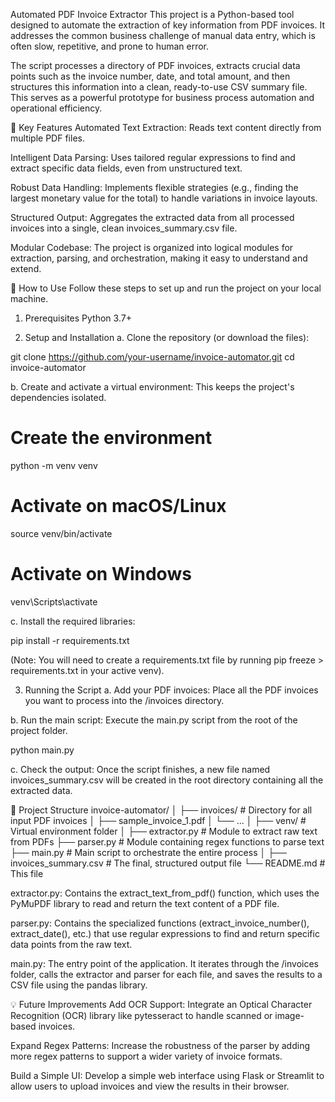 Automated PDF Invoice Extractor
This project is a Python-based tool designed to automate the extraction of key information from PDF invoices. It addresses the common business challenge of manual data entry, which is often slow, repetitive, and prone to human error.

The script processes a directory of PDF invoices, extracts crucial data points such as the invoice number, date, and total amount, and then structures this information into a clean, ready-to-use CSV summary file. This serves as a powerful prototype for business process automation and operational efficiency.

🎯 Key Features
Automated Text Extraction: Reads text content directly from multiple PDF files.

Intelligent Data Parsing: Uses tailored regular expressions to find and extract specific data fields, even from unstructured text.

Robust Data Handling: Implements flexible strategies (e.g., finding the largest monetary value for the total) to handle variations in invoice layouts.

Structured Output: Aggregates the extracted data from all processed invoices into a single, clean invoices_summary.csv file.

Modular Codebase: The project is organized into logical modules for extraction, parsing, and orchestration, making it easy to understand and extend.

🚀 How to Use
Follow these steps to set up and run the project on your local machine.

1. Prerequisites
   Python 3.7+

2. Setup and Installation
   a. Clone the repository (or download the files):

git clone https://github.com/your-username/invoice-automator.git
cd invoice-automator

b. Create and activate a virtual environment:
This keeps the project's dependencies isolated.

# Create the environment

python -m venv venv

# Activate on macOS/Linux

source venv/bin/activate

# Activate on Windows

venv\Scripts\activate

c. Install the required libraries:

pip install -r requirements.txt

(Note: You will need to create a requirements.txt file by running pip freeze > requirements.txt in your active venv).

3. Running the Script
   a. Add your PDF invoices:
   Place all the PDF invoices you want to process into the /invoices directory.

b. Run the main script:
Execute the main.py script from the root of the project folder.

python main.py

c. Check the output:
Once the script finishes, a new file named invoices_summary.csv will be created in the root directory containing all the extracted data.

📂 Project Structure
invoice-automator/
│
├── invoices/ # Directory for all input PDF invoices
│ ├── sample_invoice_1.pdf
│ └── ...
│
├── venv/ # Virtual environment folder
│
├── extractor.py # Module to extract raw text from PDFs
├── parser.py # Module containing regex functions to parse text
├── main.py # Main script to orchestrate the entire process
│
├── invoices_summary.csv # The final, structured output file
└── README.md # This file

extractor.py: Contains the extract_text_from_pdf() function, which uses the PyMuPDF library to read and return the text content of a PDF file.

parser.py: Contains the specialized functions (extract_invoice_number(), extract_date(), etc.) that use regular expressions to find and return specific data points from the raw text.

main.py: The entry point of the application. It iterates through the /invoices folder, calls the extractor and parser for each file, and saves the results to a CSV file using the pandas library.

💡 Future Improvements
Add OCR Support: Integrate an Optical Character Recognition (OCR) library like pytesseract to handle scanned or image-based invoices.

Expand Regex Patterns: Increase the robustness of the parser by adding more regex patterns to support a wider variety of invoice formats.

Build a Simple UI: Develop a simple web interface using Flask or Streamlit to allow users to upload invoices and view the results in their browser.
